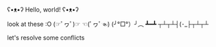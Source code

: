 ʕ•ᴥ•ʔ Hello, world! ʕ•ᴥ•ʔ

look at these :O
(☞ﾟヮﾟ)☞ ☜(ﾟヮﾟ☜)
(╯°□°）╯︵ ┻━┻
┬┴┬┴┤(･_├┬┴┬┴

let's resolve some conflicts